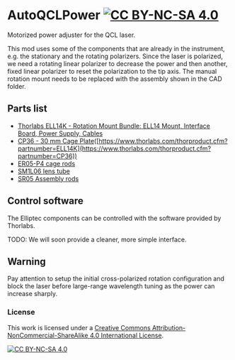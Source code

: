 # AutoQCLPower   [![CC BY-NC-SA 4.0][cc-by-nc-sa-shield]][cc-by-nc-sa]
Motorized power adjuster for the QCL laser.

This mod uses some of the components that are already in the instrument, e.g. the stationary and the rotating polarizers. Since the laser is polarized, we need a rotating linear polarizer to decrease the power and then another, fixed linear polarizer to reset the polarization to the tip axis. The manual rotation mount needs to be replaced with the assembly shown in the CAD folder.

## Parts list
- [Thorlabs ELL14K - Rotation Mount Bundle: ELL14 Mount, Interface Board, Power Supply, Cables](https://www.thorlabs.com/thorproduct.cfm?partnumber=ELL14K)
- [CP36 - 30 mm Cage Plate](#)([https://www.thorlabs.com/thorproduct.cfm?partnumber=ELL14K](https://www.thorlabs.com/thorproduct.cfm?partnumber=CP36))
- [ER05-P4 cage rods](https://www.thorlabs.com/thorproduct.cfm?partnumber=ER05-P4)
- [SM1L06 lens tube](https://www.thorlabs.com/thorproduct.cfm?partnumber=SM1L05)
- [SR05 Assembly rods](https://www.thorlabs.com/thorproduct.cfm?partnumber=SR05-P4)

## Control software

The Elliptec components can be controlled with the software provided by Thorlabs.

TODO: We will soon provide a cleaner, more simple interface.

## Warning

Pay attention to setup the initial cross-polarized rotation configuration and block the laser before large-range wavelength tuning as the power can increase sharply. 

### License

This work is licensed under a
[Creative Commons Attribution-NonCommercial-ShareAlike 4.0 International License][cc-by-nc-sa].

[![CC BY-NC-SA 4.0][cc-by-nc-sa-image]][cc-by-nc-sa]

[cc-by-nc-sa]: http://creativecommons.org/licenses/by-nc-sa/4.0/
[cc-by-nc-sa-image]: https://licensebuttons.net/l/by-nc-sa/4.0/88x31.png
[cc-by-nc-sa-shield]: https://img.shields.io/badge/License-CC%20BY--NC--SA%204.0-lightgrey.svg

